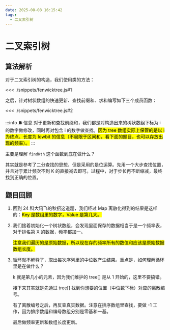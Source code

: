 ```yaml
---
date: 2025-08-08 16:15:42
tags:
  - 二叉索引树
---
```


# 二叉索引树

## 算法解析

对于二叉索引树的构造，我们使用类的方法：

<<< ./snippets/fenwicktree.js#1

之后，针对树状数组的快速更新、查找前缀和、求和编写如下三个成员函数：

<<< ./snippets/fenwicktree.js#2

:::info ⛽️ 信息
对于更新和查找前缀和，我们都是对构造出来的树状数组下标为 i 的数字做修改，同时再对包含 i 的数字做查找。<mark>因为 tree 数组实际上保管的是以 i 为终点、长度为 lowbit 的信息（不局限于区间和，看下面的题目，也可以存放出现的频率）。</mark>
:::

主要是理解 `findKth` 这个函数到底在做什么？

其实就是参考了二分查找的思想，但是采用的是位运算。先用一个大步查找位置，并且对于累计频次不到 K 的直接减去即可。过程中，对于步长再不断缩减，最终找到正确的位置。

## 题目回顾

1. 回到 24 科大讯飞的秋招这道题，我们经过 Map 离散化得到的结果是这样的：<mark>Key 是数组里的数字，Value 是第几大。</mark>

2. 我们接着初始化一个树状数组，会发现里面保存的数据相当于是一个频率表，对于排名第 X 的数据，频率都加一。

   <mark>注意我们遍历的是原始数据，所以现在存的频率所有的数值和应该是原始数据数组长度。</mark>

3. 循环就不解释了，取出每次序列里的中位数产生结果。重点是，如何理解循环里是在做什么？

   k 就是第几小的元素，因为我们维护的 tree[] 是从 1 开始的，这里不要搞错。

   接下来其实就是先通过 tree[] 找到你想要的位置（中位数下标）对应的离散编号。

   有了离散编号之后，再反查真实数据。注意在排序数组里查找，要做 -1 工作，因为排序数组和编号数组分别是零基和一基。

   最后做频率更新和数组长度更新。
